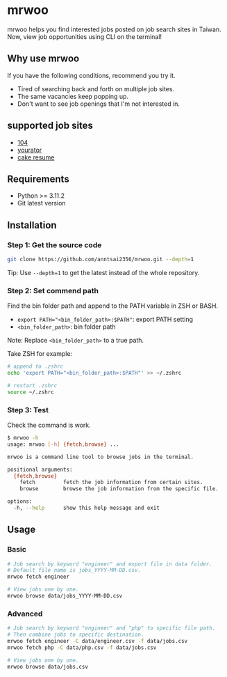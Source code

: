 # mrwoo

mrwoo helps you find interested jobs posted on job search sites in Taiwan.
Now, view job opportunities using CLI on the terminal!

## Why use mrwoo

If you have the following conditions, recommend you try it. 

- Tired of searching back and forth on multiple job sites.
- The same vacancies keep popping up.
- Don't want to see job openings that I'm not interested in.

## supported job sites
 - [104](https://www.104.com.tw/jobs/main/)
 - [yourator](https://www.yourator.co/)
 - [cake resume](https://www.cakeresume.com/zh-TW)

## Requirements
 - Python >= 3.11.2
 - Git latest version

## Installation

### Step 1: Get the source code

```bash
git clone https://github.com/anntsai2356/mrwoo.git --depth=1
```

Tip: Use `--depth=1` to get the latest instead of the whole repository.

### Step 2: Set commend path

Find the bin folder path and append to the PATH variable in ZSH or BASH.

 - `export PATH="<bin_folder_path>:$PATH"`: export PATH setting
 - `<bin_folder_path>`: bin folder path

Note: Replace `<bin_folder_path>` to a true path.

Take ZSH for example:
```bash
# append to .zshrc
echo 'export PATH="<bin_folder_path>:$PATH"' >> ~/.zshrc

# restart .zshrc
source ~/.zshrc
```

### Step 3: Test

Check the command is work.
```bash
$ mrwoo -h
usage: mrwoo [-h] {fetch,browse} ...

mrwoo is a command line tool to browse jobs in the terminal.

positional arguments:
  {fetch,browse}
    fetch         fetch the job information from certain sites.
    browse        browse the job information from the specific file.

options:
  -h, --help      show this help message and exit
```

## Usage

### Basic
```bash
# Job search by keyword "engineer" and export file in data folder.
# Default file name is jobs_YYYY-MM-DD.csv.
mrwoo fetch engineer

# View jobs one by one.
mrwoo browse data/jobs_YYYY-MM-DD.csv
```

### Advanced
```bash
# Job search by keyword "engineer" and "php" to specific file path.
# Then combine jobs to specific destination.
mrwoo fetch engineer -C data/engineer.csv -f data/jobs.csv
mrwoo fetch php -C data/php.csv -f data/jobs.csv

# View jobs one by one.
mrwoo browse data/jobs.csv
```